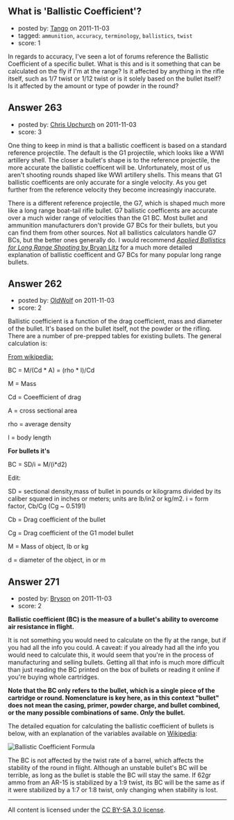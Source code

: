 ## What is 'Ballistic Coefficient'?

- posted by: [Tango](https://stackexchange.com/users/-1/65-tango) on 2011-11-03
- tagged: `ammunition`, `accuracy`, `terminology`, `ballistics`, `twist`
- score: 1

In regards to accuracy, I've seen a lot of forums reference the Ballistic Coefficient of a specific bullet.  What is this and is it something that can be calculated on the fly if I'm at the range?  Is it affected by anything in the rifle itself, such as 1/7 twist or 1/12 twist or is it solely based on the bullet itself?  Is it affected by the amount or type of powder in the round?


## Answer 263

- posted by: [Chris Upchurch](https://stackexchange.com/users/-1/79-chris-upchurch) on 2011-11-03
- score: 3

<p>One thing to keep in mind is that a ballistic coefficent is based on a standard reference projectile.  The default is the G1 projectile, which looks like a WWI artillery shell.  The closer a bullet's shape is to the reference projectile, the more accurate the ballistic coefficent will be.  Unfortunately, most of us aren't shooting rounds shaped like WWI artillery shells.  This means that G1 ballistic coefficents are only accurate for a single velocity.  As you get further from the reference velocity they become increasingly inaccurate.  </p>

<p>There is a different reference projectile, the G7, which is shaped much more like a long range boat-tail rifle bullet.  G7 ballistic coefficents are accurate over a much wider range of velocities than the G1 BC.  Most bullet and ammunition manufacturers don't provide G7 BCs for their bullets, but you can find them from other sources.  Not all ballistics calculators handle G7 BCs, but the better ones generally do.  I would recommend <a href="http://appliedballisticsllc.com/index_files/Book.htm" rel="nofollow"><em>Applied Ballistics for Long Range Shooting</em> by Bryan Litz</a> for a much more detailed explanation of ballistic coefficent and G7 BCs for many popular long range bullets.</p>



## Answer 262

- posted by: [OldWolf](https://stackexchange.com/users/-1/111-oldwolf) on 2011-11-03
- score: 2

Ballistic coefficient is a function of the drag coefficient, mass and diameter of the bullet. It's based on the bullet itself, not the powder or the rifling. There are a number of pre-prepped tables for existing bullets. The general calculation is:

[From wikipedia:](http://en.wikipedia.org/wiki/Ballistic_coefficient)

BC = M/(Cd * A) = (rho * l)/Cd

M = Mass

Cd = Coeefficient of drag

A = cross sectional area

rho = average density

l = body length

**For bullets it's**

BC = SD/i = M/(i*d2)

Edit:

SD = sectional density,mass of bullet in pounds or kilograms divided by its caliber squared in inches or meters; units are lb/in2 or kg/m2.
i = form factor, Cb/Cg (Cg ~ 0.5191)

Cb = Drag coefficient of the bullet

Cg = Drag coefficient of the G1 model bullet

M = Mass of object, lb or kg

d = diameter of the object, in or m



## Answer 271

- posted by: [Bryson](https://stackexchange.com/users/-1/32-bryson) on 2011-11-03
- score: 2

<strong>Ballistic coefficient (BC) is the measure of a bullet's ability to overcome air resistance in flight.</strong>

It is not something you would need to calculate on the fly at the range, but if you had all the info you could. A caveat: if you already had all the info you would need to calculate this, it would seem that you're in the process of manufacturing and selling bullets. Getting all that info is much more difficult than just reading the BC printed on the box of bullets or reading it online if you're buying whole cartridges.

<strong>Note that the BC only refers to the bullet, which is a single piece of the cartridge or round. Nomenclature is key here, as in this context "bullet" does not mean the casing, primer, powder charge, and bullet combined, or the many possible combinations of same. <em>Only</em> the bullet.</strong>

The detailed equation for calculating the ballistic coefficient of bullets is below, with an explanation of the variables available on <a href="http://en.wikipedia.org/wiki/Ballistic_coefficient#Bullet_performance">Wikipedia</a>:

<img src="http://upload.wikimedia.org/wikipedia/en/math/c/4/9/c494b0416825cdc5fa71474121f6dfa0.png" alt="Ballistic Coefficient Formula" />

The BC is not affected by the twist rate of a barrel, which affects the stability of the round in flight. Although an unstable bullet's BC will be terrible, as long as the bullet is stable the BC will stay the same. If 62gr ammo from an AR-15 is stabilized by a 1:9 twist, its BC will be the same as if it were stabilized by a 1:7 or 1:8 twist, only changing when stability is lost.



---

All content is licensed under the [CC BY-SA 3.0 license](https://creativecommons.org/licenses/by-sa/3.0/).
